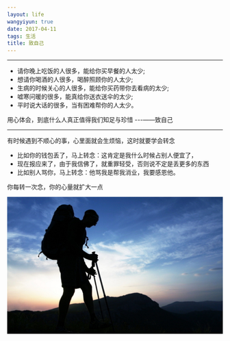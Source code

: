 ```yaml
---
layout: life
wangyiyun: true
date: 2017-04-11
tags: 生活
title: 致自己
---
```


*************


* 请你晚上吃饭的人很多，能给你买早餐的人太少;
* 想请你喝酒的人很多，喝醉照顾你的人太少;
* 生病的时候关心的人很多，能给你买药带你去看病的太少;
* 嘘寒问暖的很多，能真给你送衣送伞的太少;
* 平时说大话的很多，当有困难帮你的人太少。

用心体会，到底什么人真正值得我们知足与珍惜 ---——致自己


----

有时候遇到不顺心的事，心里面就会生烦恼，这时就要学会转念


* 比如你的钱包丢了，马上转念：这肯定是我什么时候占别人便宜了，  
* 现在报应来了，由于我信佛了，就重罪轻受，否则说不定是丢更多的东西  
* 比如别人骂你，马上转念：他骂我是帮我消业，我要感恩他。

你每转一次念，你的心量就扩大一点   

![](/life/2017/2017res/4-11/01.jpg)